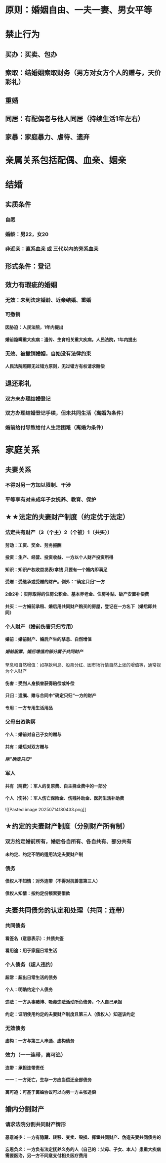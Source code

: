# 原则：婚姻自由、一夫一妻、男女平等
# 禁止行为
## 买办：买卖、包办
## 索取：结婚姻索取财务（男方对女方个人的赠与，天价彩礼）
## 重婚
## 同居：有配偶者与他人同居（持续生活1年左右）
## 家暴：家庭暴力、虐待、遗弃
# 亲属关系包括配偶、血亲、姻亲
# 结婚
## 实质条件
### 自愿
### 婚龄：男22，女20
### 非近亲：直系血亲 或 三代以内的旁系血亲
## 形式条件：登记
## 效力有瑕疵的婚姻
### 无效：未到法定婚龄、近亲结婚、重婚
### 可撤销
#### 因胁迫：人民法院，1年内提出
#### 婚前隐瞒重大疾病：遗传、生育相关重大疾病，人民法院，1年内提出
### 无效、被撤销婚姻，自始没有法律约束
#### 人民法院照顾无过错方原则，无过错方有权请求赔偿
## 退还彩礼
### 双方未办理结婚登记
### 双方办理结婚登记手续，但未共同生活（离婚为条件）
### 婚前给付导致给付人生活困难（离婚为条件）
# 家庭关系
## 夫妻关系
### 不得对另一方加以限制、干涉
### 平等享有对未成年子女抚养、教育、保护
## ★★法定的夫妻财产制度（约定优于法定）
### 法定共有财产（3（个主）2（个被）1（共买））
#### 劳动：工资、奖金、劳务报酬
#### 投资：生产、经营、投资收益、一方以个人财产投资所得
#### 知识：知识产权收益发表/拿钱 只要有一个婚内即满足
#### 受赠：受继承或受赠的财产。例外：”确定只归“一方
#### 2金2补：实际取得的住房公积金、基本养老金、住房补贴、破产安置补偿费
#### 共买：一方婚前承租、婚后用共同财产购买的房屋，登记在一方名下（婚后即共同）

### 个人财产（婚前伤害只归专用）
#### 婚前：婚前财产、婚后产生的孳息、自然增值
##### 婚前股票，婚后增值的部分属于共同财产
孳息和自然增值​：如存款利息、股票分红、因市场行情自然上涨的增值等，通常视为个人财产
#### 伤害：受到人身损害获得赔偿或补偿
#### 只归：遗嘱、赠与合同中”确定只归“一方的财产
#### 专用：一方专用生活用品
### 父母出资购房
#### 个人：婚前对自己子女的赠与
#### 共有：婚后对双方赠与
##### 除”确定只归“
### 军人
#### 共有（两费）：军人的复原费、自主择业费中的一部分
#### 个人（伤补）：军人伤亡保险金、伤残补助金、医药生活补助费
![[Pasted image 20250714180433.png]]

## ★约定的夫妻财产制度（分别财产所有制）
### 双方约定婚前所有，婚后各自所有、各自共有、部分共有
#### 未约定、约定不明的适用法定夫妻财产制
### 债务
#### 债权人不知情：对外连带（不得对抗善意第三人）
#### 债权人知情：按约定份额索要借款


## 夫妻共同债务的认定和处理（共同：连带）
### 共同债务
#### 看签名（意思表示）：共债共签
#### 看用途：用于家庭日常生活
### 个人债务（超人违约）
#### 超常：超出日常生活的债务
#### 个人：明确约定个人债务
#### 违法：一方从事赌博、吸毒违法活动所负债务，个人自己承担
#### 约定：证明使用约定的夫妻财产制度且第三人（债权人）知道该约定
### 无效债务
#### 虚构：一方与第三人串通、虚构债务
### 效力（一一连带，离可追）
#### 连带：承担连带责任
#### 一一：一方死亡，生存一方应当偿还全部债务
#### 离可追：可基于离婚协议可以向另一方主张追偿
## 婚内分割财产
### 请求法院分割共同财产情形
#### 恶意减少：一方有隐藏、转移、变卖、毁损、挥霍共同财产、伪造夫妻共同债务的
#### 忘恩负义：一方负有法定抚养义务的人（自己的：父母、子女、本人）患重大疾病需要医治，另一方不同意支付相关医疗费用